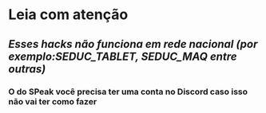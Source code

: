 # Leia com atenção



## ***Esses hacks não funciona em rede nacional (por exemplo:SEDUC_TABLET, SEDUC_MAQ entre outras)***



### O do SPeak você precisa ter uma conta no Discord caso isso não vai ter como fazer 